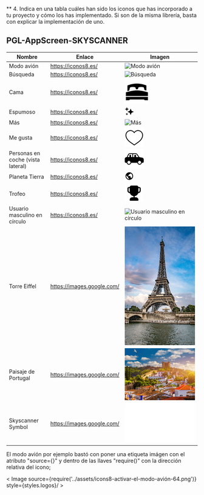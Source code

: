** 4. Indica en una tabla cuáles han sido los iconos que has incorporado a tu proyecto y
cómo los has implementado. Si son de la misma librería, basta con explicar la
implementación de uno.
## PGL-AppScreen-SKYSCANNER

| Nombre                                   | Enlace                      | Imagen                                                                                                          |
|------------------------------------------|-----------------------------|-----------------------------------------------------------------------------------------------------------------|
| Modo avión                               | https://iconos8.es/         | ![Modo avión](../assets/icons8-activar-el-modo-avión-64.png)                     |
| Búsqueda                                 | https://iconos8.es/         | ![Búsqueda](../assets/icons8-búsqueda-48.png)                                    |
| Cama                                     | https://iconos8.es/         | ![Cama](../assets/icons8-cama-64.png)                                            |
| Espumoso                                 | https://iconos8.es/         | ![Espumoso](../assets/icons8-espumoso-24.png)                                    |
| Más                                      | https://iconos8.es/         | ![Más](../assets/icons8-más-de-50.png)                                           |
| Me gusta                                 | https://iconos8.es/         | ![Me gusta](../assets/icons8-me-gusta-50.png)                                    |
| Personas en coche (vista lateral)        | https://iconos8.es/         | ![Personas en coche](../assets/icons8-personas-en-coche,-vista-lateral-50.png)   |
| Planeta Tierra                           | https://iconos8.es/         | ![Planeta Tierra](../assets/icons8-planeta-tierra-24.png)                        |
| Trofeo                                   | https://iconos8.es/         | ![Trofeo](../assets/icons8-trofeo-48.png)                                        |
| Usuario masculino en círculo             | https://iconos8.es/         | ![Usuario masculino en círculo](../assets/icons8-usuario-masculino-en-círculo-50.png) |
| Torre Eiffel                             | https://images.google.com/  | ![Torre Eiffel](../assets/photo-1570097703229-b195d6dd291f.jpeg)                 |
| Paisaje de Portugal                      | https://images.google.com/  | ![Portugal](../assets/Portada-43.png)                                            |
| Skyscanner Symbol                        | https://images.google.com/  | ![Skyscanner](../assets/Skyscanner-Symbol.png)                                   |

El modo avión por ejemplo bastó con poner una etiqueta imágen con el atributo "source={}" y dentro de las llaves "require()" con la dirección relativa del icono;

< Image  source={require('../assets/icons8-activar-el-modo-avión-64.png')} style={styles.logos}/ >
